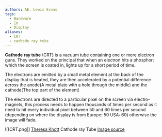 ```yaml
---
authors: AE, Lewis Evans
tags:
  - Hardware
  - IO
  - Display
aliases:
  - CRT
  - cathode ray tube
---
```

**Cathode ray tube** (CRT) is a vacuum tube containing one or more electron guns. They worked on the principal that when an electron hits a phosphor; which the screen is coated in, lights up for a short period of time.

The electrons are emitted by a small metal element at the back of the display that is heated, they are then accelerated by a potential difference across the anode(A metal plate with a hole through the middle) and the cathode(The top part of the element)

The electrons are directed to a particular pixel on the screen via electro-magnets, this process needs to happen thousands of times per second as it need to hit every individual pixel between 50 and 60 times per second (depending on where the display is from Europe: 50 USA: 60) otherwise the image will fade.

![[CRT.png]]
[Theresa Knott](https://en.wikipedia.org/wiki/User:Theresa_knott "en:User:Theresa knott") Cathode ray Tube [Image source](https://en.wikipedia.org/wiki/File:Cathode_ray_Tube.PNG)

